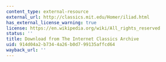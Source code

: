 ```yaml
---
content_type: external-resource
external_url: http://classics.mit.edu/Homer/iliad.html
has_external_license_warning: true
license: https://en.wikipedia.org/wiki/All_rights_reserved
status: ''
title: Download from The Internet Classics Archive
uid: 914d04a2-b734-4a26-b0d7-99135affcd64
wayback_url: ''
---
```

